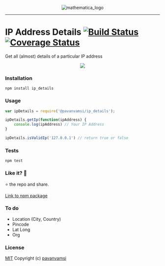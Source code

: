 <p align="center"><img src="https://image.ibb.co/dQ9oCb/mathematica_logo.png" alt="mathematica_logo" border="0"></p>
<hr></hr>

IP Address Details [![Build Status](https://travis-ci.org/pavanvamsi3/ip_details.svg?branch=master)](https://travis-ci.org/pavanvamsi3/ip_details) [![Coverage Status](https://coveralls.io/repos/github/pavanvamsi3/ip_details/badge.svg?branch=master)](https://coveralls.io/github/pavanvamsi3/ip_details?branch=master) 
========
Get all (almost) details of a particular IP address

<p align="center">
<img src="https://ci4.googleusercontent.com/proxy/yOBwdsWDo0FpfFEnDYizoCdEz2CEPU-sncAOd5UA0uToNEUCckLQTz8qVF4G7cr6iDP4EDvssWmF-8c5cQyiu0iXgczQFBYmQ0q89G7Vj5c_X8fHv8EzmVAuY4FC1r_fCkBvCpRwu32wQMJmm_kHAHW_bLzvXCOBFa2DQds=s0-d-e1-ft#https://gallery.mailchimp.com/65bd5a1857b73643aad556093/images/1f3a8645-c856-4427-acc7-bd1df9833c87.gif">
</p>

### Installation

  `npm install ip_details`
  
### Usage
```javascript
var ipDetails = require('@pavanvamsi/ip_details');

ipDetails.getIp(function(ipAddress) {
    console.log(ipAddress) // Your IP Address
}

ipDetails.isValidIp('127.0.0.1') // return true or false
```

### Tests

`npm test`

### Like it? :see_no_evil:

:star: the repo and share.

 [Link to npm package](https://www.npmjs.com/package/ip_details)

### To do

- Location (City, Country)
- Pincode
- Lat Long
- Org
 
### License

[MIT](https://github.com/pavanvamsi3/ip_details/blob/master/LICENSE) Copyright (c) [pavanvamsi](https://twitter.com/pavanvamsi)

